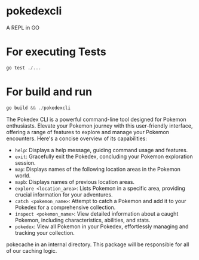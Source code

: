 # pokedexcli
A REPL in GO

# For executing Tests

 ```js
 go test ./...
 ```

# For build and run

 ```js
 go build && ./pokedexcli
```

The Pokedex CLI is a powerful command-line tool designed for Pokemon enthusiasts. Elevate your Pokemon journey with this user-friendly interface, offering a range of features to explore and manage your Pokemon encounters. Here's a concise overview of its capabilities:

  - `help`: Displays a help message, guiding command usage and features.
  - `exit`: Gracefully exit the Pokedex, concluding your Pokemon exploration session.
  - `map`: Displays names of the following location areas in the Pokemon world.
  - `mapb`: Displays names of previous location areas.
  - `explore <location_area>`: Lists Pokemon in a specific area, providing crucial information for your adventures.
  - `catch <pokemon_name>`: Attempt to catch a Pokemon and add it to your Pokedex for a comprehensive collection.
  - `inspect <pokemon_name>`: View detailed information about a caught Pokemon, including characteristics, abilities, and stats.
  - `pokedex`: View all Pokemon in your Pokedex, effortlessly managing and tracking your collection.


pokecache in an internal directory. This package will be responsible for all of our caching logic.
